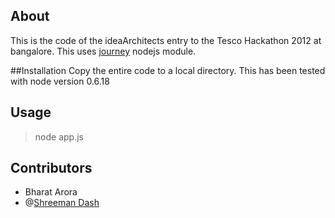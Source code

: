 ## About
This is the code of the ideaArchitects entry to the Tesco Hackathon 2012 at bangalore. This uses [journey](https://github.com/cloudhead/journey/) nodejs module.

##Installation
Copy the entire code to a local directory. This has been tested with node version 0.6.18 

## Usage

>node app.js

## Contributors

 * Bharat Arora
 * @[Shreeman Dash](https://github.com/sndshreeman)